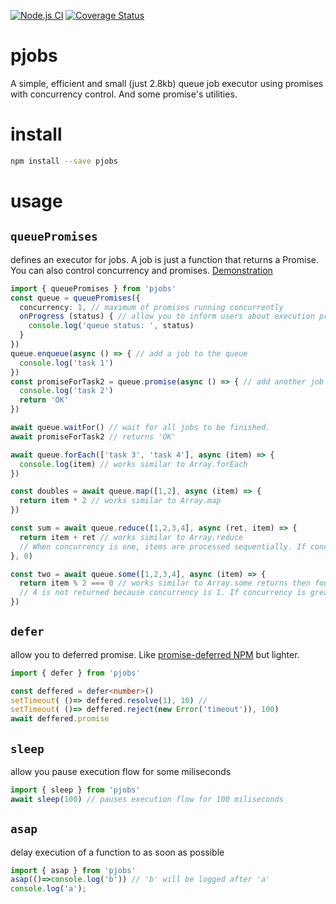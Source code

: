 [![Node.js CI](https://github.com/teintinu/pjobs/actions/workflows/test.yml/badge.svg)](https://github.com/teintinu/pjobs/actions/workflows/test.yml)
[![Coverage Status](https://coveralls.io/repos/github/teintinu/pjobs/badge.svg?branch=main)](https://coveralls.io/github/teintinu/pjobs?branch=main)

# pjobs
A simple, efficient and small (just 2.8kb) queue job executor using promises with concurrency control. And some promise's utilities.

# install

```bash
npm install --save pjobs
```

# usage

## `queuePromises` 
defines an executor for jobs. A job is just a function that returns a Promise. You can also control concurrency and promises. [Demonstration](https://iptow.csb.app/)
```typescript
import { queuePromises } from 'pjobs'
const queue = queuePromises({ 
  concurrency: 1, // maximum of promises running concurrently
  onProgress (status) { // allow you to inform users about execution progress
    console.log('queue status: ', status)
  }
})
queue.enqueue(async () => { // add a job to the queue
  console.log('task 1')
})
const promiseForTask2 = queue.promise(async () => { // add another job but returns a promise to this
  console.log('task 2')
  return 'OK'
})

await queue.waitFor() // wait for all jobs to be finished.
await promiseForTask2 // returns 'OK'

await queue.forEach(['task 3', 'task 4'], async (item) => {
  console.log(item) // works similar to Array.forEach
})

const doubles = await queue.map([1,2], async (item) => {
  return item * 2 // works similar to Array.map
})

const sum = await queue.reduce([1,2,3,4], async (ret, item) => {
  return item + ret // works similar to Array.reduce
  // When concurrency is one, items are processed sequentially. If concurrency is greater, the order of processing will variate
}, 0)

const two = await queue.some([1,2,3,4], async (item) => {
  return item % 2 === 0 // works similar to Array.some returns then found item or undefined
  // 4 is not returned because concurrency is 1. If concurrency is greater, the return value could be 2 or 4
})
```

## `defer` 
allow you to deferred promise. Like [promise-deferred NPM](https://www.npmjs.com/package/promise-deferred) but lighter.

```typescript
import { defer } from 'pjobs'

const deffered = defer<number>()
setTimeout( ()=> deffered.resolve(1), 10) // 
setTimeout( ()=> deffered.reject(new Error('timeout')), 100)
await deffered.promise
```

## `sleep` 
allow you pause execution flow for some miliseconds

```typescript
import { sleep } from 'pjobs'
await sleep(100) // pauses execution flow for 100 miliseconds
```
## `asap` 
delay execution of a function to as soon as possible

```typescript
import { asap } from 'pjobs'
asap(()=>console.log('b')) // 'b' will be logged after 'a'
console.log('a');
```